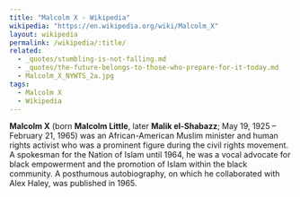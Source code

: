 ```yaml
---
title: "Malcolm X - Wikipedia"
wikipedia: "https://en.wikipedia.org/wiki/Malcolm_X"
layout: wikipedia
permalink: /wikipedia/:title/
related:
  - _quotes/stumbling-is-not-falling.md
  - _quotes/the-future-belongs-to-those-who-prepare-for-it-today.md
  - Malcolm_X_NYWTS_2a.jpg
tags:
  - Malcolm X
  - Wikipedia
---
```

**Malcolm X** (born **Malcolm Little**, later **Malik el-Shabazz**; May 19, 1925 – February 21, 1965) was an African-American Muslim minister and human rights activist who was a prominent figure during the civil rights movement. A spokesman for the Nation of Islam until 1964, he was a vocal advocate for black empowerment and the promotion of Islam within the black community. A posthumous autobiography, on which he collaborated with Alex Haley, was published in 1965.